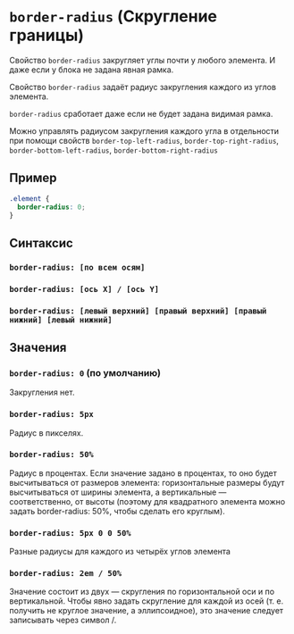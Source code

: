 # `border-radius` (Скругление границы)

Свойство `border-radius` закругляет углы почти у любого элемента. И даже если у блока не задана явная рамка.

Свойство `border-radius` задаёт радиус закругления каждого из углов элемента.

`border-radius` сработает даже если не будет задана видимая рамка.

Можно управлять радиусом закругления каждого угла в отдельности при помощи свойств `border-top-left-radius`, `border-top-right-radius`, `border-bottom-left-radius`, `border-bottom-right-radius`

## Пример

```css
.element {
  border-radius: 0;
}
```

## Синтаксис

### `border-radius: [по всем осям]`

### `border-radius: [ось X] / [ось Y]`

### `border-radius: [левый верхний] [правый верхний] [правый нижний] [левый нижний]`

## Значения

### `border-radius: 0` (по умолчанию)

Закругления нет.

### `border-radius: 5px`

Радиус в пикселях.

### `border-radius: 50%`

Радиус в процентах. Если значение задано в процентах, то оно будет высчитываться от размеров элемента: горизонтальные размеры будут высчитываться от ширины элемента, а вертикальные — соответственно, от высоты (поэтому для квадратного элемента можно задать border-radius: 50%, чтобы сделать его круглым).

### `border-radius: 5px 0 0 50%`

Разные радиусы для каждого из четырёх углов элемента

### `border-radius: 2em / 50%`

Значение состоит из двух — скругления по горизонтальной оси и по вертикальной. Чтобы явно задать скругление для каждой из осей (т. е. получить не круглое значение, а эллипсоидное), это значение следует записывать через символ /.
